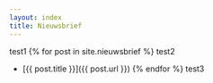 ```yaml
---
layout: index
title: Nieuwsbrief
---
```

test1
{% for post in site.nieuwsbrief %}
test2
- [{{ post.title }}]({{ post.url }})
{% endfor %}
test3
